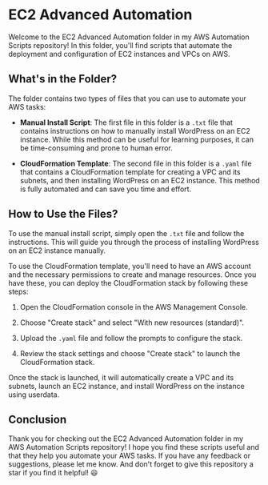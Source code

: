 # EC2 Advanced Automation

Welcome to the EC2 Advanced Automation folder in my AWS Automation Scripts repository! In this folder, you'll find scripts that automate the deployment and configuration of EC2 instances and VPCs on AWS.

## What's in the Folder?

The folder contains two types of files that you can use to automate your AWS tasks:

- **Manual Install Script**: The first file in this folder is a `.txt` file that contains instructions on how to manually install WordPress on an EC2 instance. While this method can be useful for learning purposes, it can be time-consuming and prone to human error.

- **CloudFormation Template**: The second file in this folder is a `.yaml` file that contains a CloudFormation template for creating a VPC and its subnets, and then installing WordPress on an EC2 instance. This method is fully automated and can save you time and effort.

## How to Use the Files?

To use the manual install script, simply open the `.txt` file and follow the instructions. This will guide you through the process of installing WordPress on an EC2 instance manually.

To use the CloudFormation template, you'll need to have an AWS account and the necessary permissions to create and manage resources. Once you have these, you can deploy the CloudFormation stack by following these steps:

1. Open the CloudFormation console in the AWS Management Console.

2. Choose "Create stack" and select "With new resources (standard)".

3. Upload the `.yaml` file and follow the prompts to configure the stack.

4. Review the stack settings and choose "Create stack" to launch the CloudFormation stack.

Once the stack is launched, it will automatically create a VPC and its subnets, launch an EC2 instance, and install WordPress on the instance using userdata.

## Conclusion

Thank you for checking out the EC2 Advanced Automation folder in my AWS Automation Scripts repository! I hope you find these scripts useful and that they help you automate your AWS tasks. If you have any feedback or suggestions, please let me know. And don't forget to give this repository a star if you find it helpful! 😃
